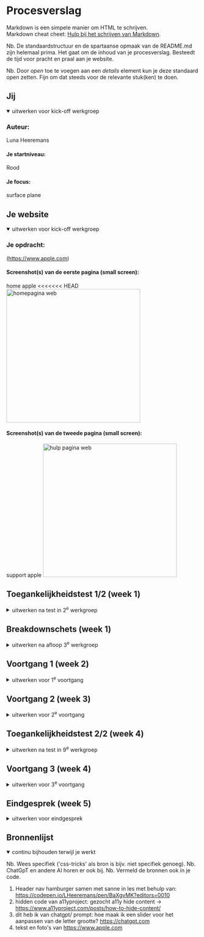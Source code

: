 # Procesverslag
Markdown is een simpele manier om HTML te schrijven.  
Markdown cheat cheet: [Hulp bij het schrijven van Markdown](https://github.com/adam-p/markdown-here/wiki/Markdown-Cheatsheet).

Nb. De standaardstructuur en de spartaanse opmaak van de README.md zijn helemaal prima. Het gaat om de inhoud van je procesverslag. Besteedt de tijd voor pracht en praal aan je website.

Nb. Door *open* toe te voegen aan een *details* element kun je deze standaard open zetten. Fijn om dat steeds voor de relevante stuk(ken) te doen.





## Jij

<details open>
  <summary>uitwerken voor kick-off werkgroep</summary>

  ### Auteur:
  Luna Heeremans

  #### Je startniveau:
  Rood

  #### Je focus:
  surface plane
 
</details>





## Je website

<details open>
  <summary>uitwerken voor kick-off werkgroep</summary>

  ### Je opdracht:
 (https://www.apple.com)

  #### Screenshot(s) van de eerste pagina (small screen): 
  home apple 
<<<<<<< HEAD
  <img src="readme-images/apple_home.png" width="350px" alt="homepagina web">

  #### Screenshot(s) van de tweede pagina (small screen):
  support apple
  <img src="readme-images/apple_support.png" width="350px" alt="hulp pagina web">
 
</details>



## Toegankelijkheidstest 1/2 (week 1)

<details>
  <summary>uitwerken na test in 2<sup>e</sup> werkgroep</summary>

  ### Bevindingen
  Lijst met je bevindingen die in de test naar voren kwamen:
<ol> <li>Voice leest alles netjes en duidelijk voor, zonder enige foutjes.</li>
  <li>Alt tekst gaat wel veel fout, vooral bij symbolen</li>
  <li>Grote teksten worden voorgelezen, maar het is wel lastig omdat die qua spelling voorleest.</li>
  <li>Alle grote foto's hebben wel een goede alt.</li>
  <li>De website heeft geen functie van dark-mode.</li>
  <li>Tijdens het testen springt de voice-over van teksten voorlezen naar per letter voorlezen.</li>
  <li>Bij lijstjes leest die netjes van boven naar beneden, maar kan ook van links naar rechts</li>
  <li>Wat wel vervelend is, is dat hij blijft vasthangen op voetnoten</ul>
  <li>Bij de apple + film stukje, leest die het voor en heeft die juiste alt tekst. </li>
  <li>Het laat weten hoeveel onderdelen er per onderwerp of onderdeel staat.</li>
</ol>

</details>



## Breakdownschets (week 1)

<details>
  <summary>uitwerken na afloop 3<sup>e</sup> werkgroep</summary>

  ### de hele pagina: 
  <img src="readme-images/apple home.png" width="375px" alt="breakdown van de hele pagina">

  ### dynamisch deel (bijv menu): 
  <img src="readme-images/Home.png" width="375px" alt="header">

  ### wellicht nog een dynamisch deel (bijv filter): 
  <img src="readme-images/stuk1.png" width="375px" alt="pagina stuk 1">

  ### dynamisch deel (bijv menu): 
  <img src="readme-images/stuk2.png" width="375px" alt="pagina stuk 2">

   ### dynamisch deel (bijv menu): 
  <img src="readme-images/stuk3.png" width="375px" alt="pagina stuk 3">

   ### dynamisch deel (bijv menu): 
  <img src="readme-images/stuk4.png" width="375px" alt="pagina stuk 4">

  ### wellicht nog een dynamisch deel (bijv filter): 
  <img src="readme-images/footer.png" width="375px" alt="de footer">

</details>





## Voortgang 1 (week 2)

<details>
  <summary>uitwerken voor 1<sup>e</sup> voortgang</summary>

  ### Stand van zaken
  hier dit ging goed & dit was lastig (neem ook screenshots op van delen van je website en code)
 <img src="readme-images/FireShot Capture 003 - Apple_Luna - 127.0.0.1.png" width="375px" alt="pagina stuk 2">

  ### Agenda voor meeting
  samen met je groepje opstellen

  | Joost       | Luna                   | iris      
  | tekst en foto's over elkaar            | Align items of justify | hetzelfde als joost       
  | pixels      | goed iets oproepen     | hetzelfde als luna    
  | svg images  | :nth child of h2 t {   |  binnen een grid afbeeldingen centreren
  |           |                

  ### Verslag van meeting
  hier na afloop snel de uitkomsten van de meeting vastleggen

  - mijn html staat goed. 
  - we hebben de z-index aangepast zodat het menu boven alles komt.
  - we hadden niet zoveel tijd om op mijn dingetjes in te gaan. dus we hebben even gekeken naar mijn html, hier stond nog wat styling in, maar dit was om even te kijken. dus die moet weg.

</details>





## Voortgang 2 (week 3)

<details>
  <summary>uitwerken voor 2<sup>e</sup> voortgang</summary>

  ### Stand van zaken
  hier dit ging goed & dit was lastig (neem ook screenshots op van delen van je website en code)
 <img src="readme-images/tussen.png" width="375px" alt="tussenvooruitzicht">


  ### Agenda voor meeting
  samen met je groepje opstellen

  | Alycia    | Iris  | Luna   |
  | dropdown  | dropdown |grid        | 
  | navigatie  | kleurverandering| animatie    | 
  | flexbox en grid | - | responsive | 
  

  ### Verslag van meeting
  hier na afloop snel de uitkomsten van de meeting vastleggen

  - ik snap grid eindelijk
  - black en white nog doorgenomen
  - we hadden nu bij sanne feedback en hier heeft hij me geholpen met de grid, ik begreep dit niet helemaal dus hij heeft me hiermee kunnen helpen. ook heb ik mijn dark/light laten zien en hierop had ik feedback gekregen dat sommige toch wel echt een andere image moet krijgen.

</details>





## Toegankelijkheidstest 2/2 (week 4)

<details>
  <summary>uitwerken na test in 9<sup>e</sup> werkgroep</summary>

  ### Bevindingen
  Lijst met je bevindingen die in de test naar voren kwamen (geef ook aan wat er verbeterd is):
  <ol> <li>hij leest mijn gehele menu inhoud voor zonder het openen van het menu.</li>
  <li>leest mooi duidelijk voor en tab werkt.</li>
  </ol>
  
  dingen dat ik nu wel heb en de apple site niet:
  <ol>
  <li>mijn code is goedgekeurd en helemaal netjes van Validater</li>
  <li>ensure space between interactive area's. ik heb daar ruimtes tussen gehouden</li>
  <li>heading elements logical sequence, ik heb me netjes aan volgorde gehouden</li>
  <li>don't skip heding levels: apple heeft h1 op display none, dit is niet leesbaarvoor de screenreader dus ik heb het op a11y manier</li>
  <li>al mijn images hebben een alt beschrijving</li>
  <li>images containing text is een alt, ik heb voor alles een alt</ul>
  <li>mijn video heeft geen autoplay </li>
  <li>ik heb controls met :focus</li>
    <li>hij identificeert dat er een nieuwe tab of window komt</li>
    <li>ik heb een dark/light mode</li>
    <li>ik heb media query</li>
    <li>ik heb een dark/light mode</li>
</ol>

dingen dat ik niet heb en waarom niet:
<li>ik heb geen maps, graphics of charts in mijn website dus hierop heb ik een no gegeven</li>
  <li>video: ik heb geen comfirm dat er captions zijn</li>
  <li>audio: ik heb een transcriptie in de video aangezien het een lyrics video is, dit weet de reader alleen niet.</li>
  <li>ik heb geen skip link.</li>
  <li>ik heb geen high contrast mode, wilde ik wel, geen tijd voor gehad</li>
</details>





## Voortgang 3 (week 4)

<details>
  <summary>uitwerken voor 3<sup>e</sup> voortgang</summary>

  ### Stand van zaken
  <img src="readme-images/laatstevooruitgang.png" width="375px" alt="tussenvooruitzicht">


  ### Agenda voor meeting
  samen met je groepje opstellen

  | Joost     | Iris  | Luna  |
  |svg path   | dialog| slideshow| 
  | start/stop muziek| pop up| thema's   
  | fonts | | nog een punt | 
  

  ### Verslag van meeting
  hier na afloop snel de uitkomsten van de meeting vastleggen

  - ik heb besproken hoe ik een slideshow goed kan maken.
  - ik moet een stukje code aan begin van html zetten zodat safari en chrome hetzelfde zijn.
  - dit was mijn laatste bespreking, hier was ik alleen even niet met mijn hoofd bij. ik heb gevraagd voor een voorbeeld van een slide show, en ik moet een stukje code in mijn css stoppen zodat de safari en chome versie hetzelfde zijn.

</details>





## Eindgesprek (week 5)

<details>
  <summary>uitwerken voor eindgesprek</summary>

  ### Je uitkomst - karakteristiek screenshots:
  dit is mijn eerste pagina
  <img src="readme-images/eerstepagina_eind.png" width="375px" alt="uitomst opdracht 1">
  dit is mijn tweede pagina
   <img src="readme-images/pagina2_nagemaakt.png" width="375px" alt="top">


  ### Dit ging goed/Heb ik geleerd: 
  Korte omschrijving met plaatjes
  
dark en light modus geleerd
  <img src="readme-images/darklight.png" width="375px" alt="top">
Grid geleerd
 <img src="readme-images/grid_voorbeeld1.png" width="375px" alt="top">
  <img src="readme-images/grid_voorbeeld2.png" width="375px" alt="top">
  
  ### Dit was lastig/Is niet gelukt:
  Korte omschrijving met plaatjes
het is mij niet gelukt om een slidehow goed te maken, ik vond het heel moeilijk om zoveel elementen te hebben in een section. ik had al moeite met grid en dat erbij vond ik echt te moeilijk en kreeg ik niet voor elkaar, nu gaat het gewoon op tijd. 
  <img src="readme-images/slideshow.png" width="375px" alt="bummer">
</details>





## Bronnenlijst

<details open>
  <summary>continu bijhouden terwijl je werkt</summary>

  Nb. Wees specifiek ('css-tricks' als bron is bijv. niet specifiek genoeg). 
  Nb. ChatGpT en andere AI horen er ook bij.
  Nb. Vermeld de bronnen ook in je code.

  1. Header nav hamburger samen met sanne in les met behulp van: https://codepen.io/LHeeremans/pen/BaXgvMK?editors=0010
  2. hidden code van a11yproject: gezocht a11y hide content -> https://www.a11yproject.com/posts/how-to-hide-content/
  3. dit heb ik van chatgpt/ prompt: hoe maak ik een slider voor het aanpassen van de letter grootte? https://chatgpt.com
  4. tekst en foto's van https://www.apple.com

</details>
